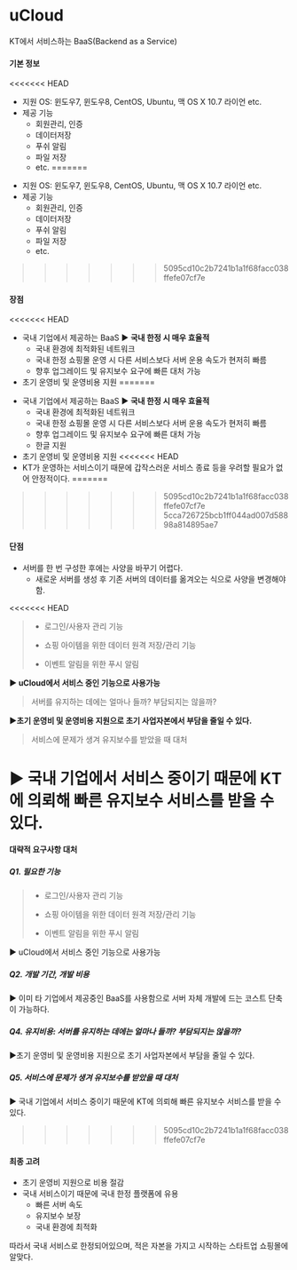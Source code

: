 # uCloud

KT에서 서비스하는 BaaS(Backend as a Service)





#### 기본 정보

<<<<<<< HEAD
* 지원 OS: 윈도우7, 윈도우8, CentOS, Ubuntu, 맥 OS X 10.7 라이언 etc.
* 제공 기능
  * 회원관리, 인증
  * 데이터저장
  * 푸쉬 알림
  * 파일 저장 
  * etc.
=======
- 지원 OS: 윈도우7, 윈도우8, CentOS, Ubuntu, 맥 OS X 10.7 라이언 etc.
- 제공 기능
  - 회원관리, 인증
  - 데이터저장
  - 푸쉬 알림
  - 파일 저장 
  - etc.
>>>>>>> 5095cd10c2b7241b1a1f68facc038ffefe07cf7e





#### 장점

<<<<<<< HEAD
* 국내 기업에서 제공하는 BaaS  ▶ **국내 한정 시 매우 효율적**
  * 국내 환경에 최적화된 네트워크
  * 국내 한정 쇼핑몰 운영 시 다른 서비스보다 서버 운용 속도가 현저히 빠름
  * 향후 업그레이드 및 유지보수 요구에 빠른 대처 가능
* 초기 운영비  및 운영비용 지원
=======
- 국내 기업에서 제공하는 BaaS  ▶ **국내 한정 시 매우 효율적**
  - 국내 환경에 최적화된 네트워크
  - 국내 한정 쇼핑몰 운영 시 다른 서비스보다 서버 운용 속도가 현저히 빠름
  - 향후 업그레이드 및 유지보수 요구에 빠른 대처 가능
  - 한글 지원
- 초기 운영비  및 운영비용 지원
<<<<<<< HEAD
- KT가 운영하는 서비스이기 때문에 갑작스러운 서비스 종료 등을 우려할 필요가 없어 안정적이다. 
=======
>>>>>>> 5095cd10c2b7241b1a1f68facc038ffefe07cf7e
>>>>>>> 5cca726725bcb1ff044ad007d58898a814895ae7



#### 단점

* 서버를 한 번 구성한 후에는 사양을 바꾸기 어렵다. 
  * 새로운 서버를 생성 후 기존 서버의 데이터를 옮겨오는 식으로 사양을 변경해야함. 





<<<<<<< HEAD
> * 로그인/사용자 관리 기능
>
> * 쇼핑 아이템을 위한 데이터 원격 저장/관리 기능
> * 이벤트 알림을 위한 푸시 알림

**▶ uCloud에서 서비스 중인 기능으로 사용가능**



> 서버를 유지하는 데에는 얼마나 들까? 부담되지는 않을까?

**▶초기 운영비 및 운영비용 지원으로 초기 사업자본에서 부담을 줄일 수 있다.**



> 서비스에 문제가 생겨 유지보수를 받았을 때 대처

**▶ 국내 기업에서 서비스 중이기 때문에 KT에 의뢰해 빠른 유지보수 서비스를 받을 수 있다.**
=======


#### 대략적 요구사항 대처

##### Q1. 필요한 기능

> - 로그인/사용자 관리 기능
>
> - 쇼핑 아이템을 위한 데이터 원격 저장/관리 기능
> - 이벤트 알림을 위한 푸시 알림

▶ uCloud에서 서비스 중인 기능으로 사용가능



##### Q2. 개발 기간, 개발 비용

▶ 이미 타 기업에서 제공중인 BaaS를 사용함으로 서버 자체 개발에 드는 코스트 단축이 가능하다. 



##### Q4. 유지비용: 서버를 유지하는 데에는 얼마나 들까? 부담되지는 않을까?

▶초기 운영비 및 운영비용 지원으로 초기 사업자본에서 부담을 줄일 수 있다.



##### Q5. 서비스에 문제가 생겨 유지보수를 받았을 때 대처

▶ 국내 기업에서 서비스 중이기 때문에 KT에 의뢰해 빠른 유지보수 서비스를 받을 수 있다.
>>>>>>> 5095cd10c2b7241b1a1f68facc038ffefe07cf7e





#### 최종 고려

* 초기 운영비 지원으로 비용 절감
* 국내 서비스이기 때문에 국내 한정 플랫폼에 유용
  * 빠른 서버 속도
  * 유지보수 보장
  * 국내 환경에 최적화



따라서 국내 서비스로 한정되어있으며, 적은 자본을 가지고 시작하는 스타트업 쇼핑몰에 알맞다. 